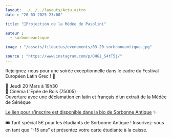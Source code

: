 ```yaml
---
layout: ../../../layouts/Actu.astro
date : "20-03-2025 23:00"

title: "🎥Projection de la Médée de Pasolini"

auteur :
  - sorbonneantique

image : "/assets/fildactus/evenements/03-20-sorbonneantique.jpg"

source : "https://www.instagram.com/p/DHGi_S4tT5j/"
---
```


Rejoignez-nous pour une soirée exceptionnelle dans le cadre du Festival Européen Latin Grec ! 📜

📅 Jeudi 20 Mars à 19h30  
📍 Cinéma L’Épée de Bois (75005)  
Ouverture avec une déclamation en latin et français d’un extrait de la Médée de Sénèque

[Le lien pour s’inscrire est disponible dans la bio de Sorbonne Antique](https://www.cine-epeedebois.fr/films/512-medee/) ✨

🎟️ Tarif spécial 5€ pour les étudiants de Sorbonne Antique ! Inscrivez-vous en tant que “-15 ans” et présentez votre carte étudiante à la caisse.